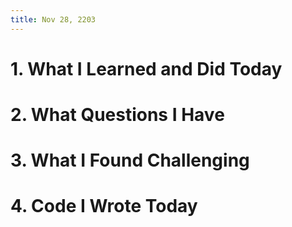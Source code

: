 ```yaml
---
title: Nov 28, 2203
---
```


# 1. What I Learned and Did Today


# 2. What Questions I Have


# 3. What I Found Challenging


# 4. Code I Wrote Today